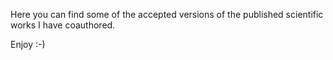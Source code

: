 Here you can find some of the accepted versions of the published scientific works I have coauthored.

Enjoy :-)
